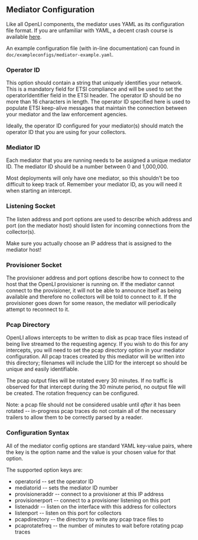 ## Mediator Configuration

Like all OpenLI components, the mediator uses YAML as its configuration
file format. If you are unfamiliar with YAML, a decent crash course is
available [here](https://learnxinyminutes.com/docs/yaml/).

An example configuration file (with in-line documentation) can found in
`doc/exampleconfigs/mediator-example.yaml`.

### Operator ID
This option should contain a string that uniquely identifies your network.
This is a mandatory field for ETSI compliance and will be used to set the
operatorIdentifier field in the ETSI header. The operator ID should be no
more than 16 characters in length. The operator ID specified here is
used to populate ETSI keep-alive messages that maintain the connection
between your mediator and the law enforcement agencies.

Ideally, the operator ID configured for your mediator(s) should match
the operator ID that you are using for your collectors.

### Mediator ID
Each mediator that you are running needs to be assigned a unique mediator
ID. The mediator ID should be a number between 0 and 1,000,000.

Most deployments will only have one mediator, so this shouldn't be too
difficult to keep track of. Remember your mediator ID, as you will need
it when starting an intercept.

### Listening Socket
The listen address and port options are used to describe which address and
port (on the mediator host) should listen for incoming connections from the
collector(s).

Make sure you actually choose an IP address that is assigned to the mediator
host!

### Provisioner Socket
The provisioner address and port options describe how to connect to the
host that the OpenLI provisioner is running on. If the mediator cannot
connect to the provisioner, it will not be able to announce itself as being
available and therefore no collectors will be told to connect to it. If
the provisioner goes down for some reason, the mediator will periodically
attempt to reconnect to it.

### Pcap Directory
OpenLI allows intercepts to be written to disk as pcap trace files instead
of being live streamed to the requesting agency. If you wish to do this for
any intercepts, you will need to set the pcap directory option in your
mediator configuration. All pcap traces created by this mediator will be
written into this directory; filenames will include the LIID for the intercept
so should be unique and easily identifiable.

The pcap output files will be rotated every 30 minutes. If no traffic is
observed for that intercept during the 30 minute period, no output file will
be created. The rotation frequency can be configured.

Note: a pcap file should not be considered usable until *after* it has been
rotated -- in-progress pcap traces do not contain all of the necessary
trailers to allow them to be correctly parsed by a reader.

### Configuration Syntax
All of the mediator config options are standard YAML key-value pairs, where
the key is the option name and the value is your chosen value for that option.

The supported option keys are:
* operatorid       -- set the operator ID
* mediatorid       -- sets the mediator ID number
* provisioneraddr  -- connect to a provisioner at this IP address
* provisionerport  -- connect to a provisioner listening on this port
* listenaddr       -- listen on the interface with this address for collectors
* listenport       -- listen on this port for collectors
* pcapdirectory    -- the directory to write any pcap trace files to
* pcaprotatefreq   -- the number of minutes to wait before rotating pcap traces
